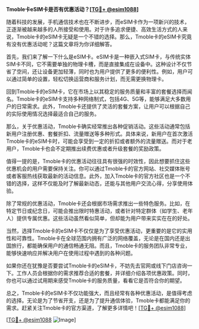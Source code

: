 **Tmoble卡eSIM卡是否有优惠活动？[[TG💪+ @esim1088](https://t.me/s/esim1088)]**

随着科技的发展，手机通信技术也在不断进步，而eSIM卡作为一项新兴的技术，正逐渐被越来越多的人所接受和使用。对于许多追求便捷、高效生活方式的人来说，Tmoble卡的eSIM卡无疑是一个不错的选择。那么，Tmoble卡的eSIM卡究竟有没有优惠活动呢？这篇文章将为你详细解答。

首先，我们来了解一下什么是eSIM卡。eSIM卡是一种嵌入式SIM卡，与传统实体SIM卡不同，它不需要单独的物理卡槽，而是直接集成在设备中。这种设计不仅节省了空间，还让设备更加轻薄，同时也为用户提供了更多的便利性。例如，用户可以通过简单的设置，轻松切换运营商和服务计划，而无需更换物理卡。

回到Tmoble卡的eSIM卡，它在市场上以其稳定的服务质量和丰富的套餐选择而闻名。Tmoble卡的eSIM卡支持多种网络制式，包括4G、5G等，能够满足大多数用户的日常需求。此外，Tmoble卡还提供了灵活的套餐方案，让用户可以根据自己的实际使用情况选择最适合自己的服务。

那么，关于优惠活动，Tmoble卡确实经常推出各种促销活动。这些活动通常包括新用户注册优惠、套餐折扣、流量赠送等多种形式。具体来说，新用户在首次激活Tmoble卡的eSIM卡时，可能会享受到一定的折扣或者额外的流量赠送。而对于老用户，Tmoble卡也会不定期推出续费优惠或者升级套餐的奖励政策。

值得一提的是，Tmoble卡的优惠活动往往具有很强的时效性，因此想要抓住这些优惠机会的用户需要保持关注。你可以通过Tmoble卡的官方网站、社交媒体账号或者客服热线获取最新的活动信息。此外，加入Tmoble卡的官方社区也是一个不错的选择，这样不仅能及时了解最新动态，还能与其他用户交流心得，分享使用体验。

除了常规的优惠活动，Tmoble卡还会根据市场需求推出一些特色服务。比如，在特定节日或纪念日，可能会推出限时特惠活动，或者针对特定群体（如学生、老年人）提供专属优惠。这些活动虽然看似简单，但却能为用户带来实实在在的好处。

当然，选择Tmoble卡的eSIM卡不仅仅是为了享受优惠活动，更重要的是它的实用性和可靠性。Tmoble卡在全球范围内拥有广泛的网络覆盖，无论是在国内还是出国旅行，都能确保用户的通信畅通无阻。而且，Tmoble卡的服务团队非常专业，能够快速响应并解决用户在使用过程中遇到的各种问题。

如果你还在犹豫是否要尝试Tmoble卡的eSIM卡，不妨先去官网或线下门店咨询一下。工作人员会根据你的需求推荐合适的套餐，并详细介绍各项优惠政策。同时，你也可以通过试用期来感受Tmoble卡的服务质量，看看它是否符合你的期望。

总之，Tmoble卡的eSIM卡不仅功能强大，而且经常有各种优惠活动，是值得考虑的选择。无论是为了节省开支，还是为了提升通信体验，Tmoble卡都能满足你的需求。赶紧关注Tmoble卡的官方渠道，了解更多详情吧！[[TG💪+ @esim1088](https://t.me/s/esim1088)]

[[TG💪+ @esim1088](https://t.me/s/esim1088) ![Image](https://i.postimg.cc/4NQfJmqS/Snipaste-2025-05-13-00-14-12.png)]